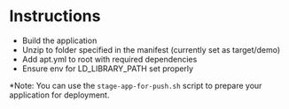 # Instructions

* Build the application
* Unzip to folder specified in the manifest (currently set as target/demo)
* Add apt.yml to root with required dependencies
* Ensure env for LD_LIBRARY_PATH set properly

*Note: You can use the `stage-app-for-push.sh` script to prepare your application for deployment.
